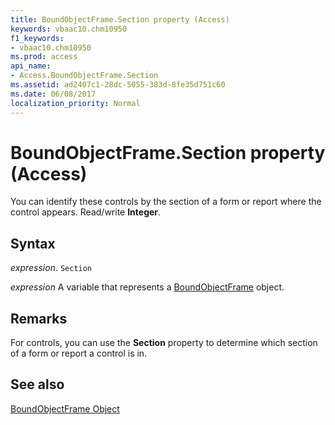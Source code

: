 ```yaml
---
title: BoundObjectFrame.Section property (Access)
keywords: vbaac10.chm10950
f1_keywords:
- vbaac10.chm10950
ms.prod: access
api_name:
- Access.BoundObjectFrame.Section
ms.assetid: ad2407c1-28dc-5055-383d-8fe35d751c60
ms.date: 06/08/2017
localization_priority: Normal
---
```



# BoundObjectFrame.Section property (Access)

You can identify these controls by the section of a form or report where the control appears. Read/write  **Integer**.


## Syntax

_expression_. `Section`

_expression_ A variable that represents a [BoundObjectFrame](Access.BoundObjectFrame.md) object.


## Remarks

For controls, you can use the  **Section** property to determine which section of a form or report a control is in.


## See also


[BoundObjectFrame Object](Access.BoundObjectFrame.md)

